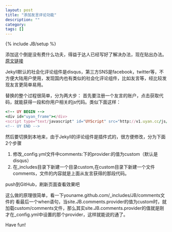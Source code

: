```yaml
---
layout: post
title: "添加友言评论功能"
description: ""
category: 
tags: []
---
```

{% include JB/setup %}
<p>添加这个倒是没有费什么功夫，得益于达人已经写好了解决办法，现在贴出办法。<a href="http://joeyio.com/jekyll/2013/04/13/how-to-use-uyan-in-Jekyll/" targer="_blank">原文链接</a></p>
<p>Jekyll默认的社会化评论组件是disqus，第三方SNS是facebook，twitter等，不方便大陆用户使用，发现国内也有类似的社会化评论组件，比如友言等，经比较发现友言更简单易用。

替换的整个过程很简单，分为两大步： 首先要注册一个友言的账户，点击获取代码，就能获得一段和你用户相关的js代码。类似下面这样：</p>
``` ruby
<!-- UY BEGIN -->
<div id="uyan_frame"></div>
<script type="text/javascript" id="UYScript" src="http://v1.uyan.cc/js/iframe.js?UYUserId=YOUR_USER_ID" async=""></script>
<!-- UY END -->
```
<p>然后要切换到本地来，由于Jekyll的评论组件是插件式的，很方便修改，分为下面2个步骤</p>
<ol>
<li>修改_config.yml文件中comments:下的provider:的值为custom（默认是disqus）</li>
<li>在_includes目录下新建一个目录custom,在custom目录下新建一个文件comments，文件的内容就是上面从友言获得的那段代码。</li>
</ol>
<p>push到GitHub，刷新页面查看效果吧</p>
<p>这么做的原理很简单，看一下youname.github.com/_includes/JB/comments文件的 看最后一个when语句，当site.JB.comments.provider的值为custom时，就加载custom/comments文件，那么其实site.JB.comments.provider的值就是刚才在_config.yml中设置的那个provider，这样就能说的通了。</p>
<p>Have fun!</p>
